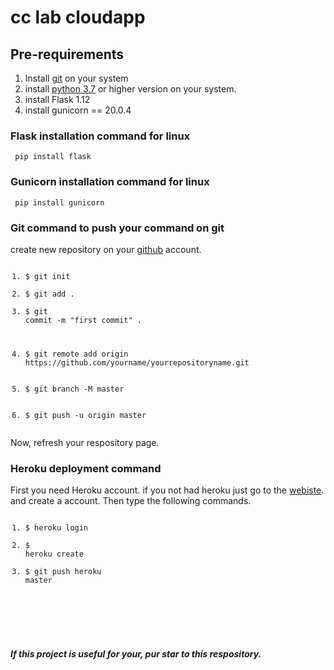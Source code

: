# cc lab cloudapp
## Pre-requirements
  1. Install <a href="https://git-scm.com/">git</a> on your system
  2. install <a href="https://www.python.org/">python 3.7</a> or higher version on your system.
  3. install Flask 1.12 
  4. install gunicorn == 20.0.4
 
### Flask installation command for linux
<code> pip install flask</code>

### Gunicorn installation command for linux
<code> pip install gunicorn</code>

### Git command to push your command on git
create new repository on your <a href="github.com">github</a> account.
<code><ol>
    <li>$ git init </li> 
    <li>$ git add .</li> 
    <li>$ git commit -m "first commit" .</li> 
   <li>$ git remote add origin https://github.com/yourname/yourrepositoryname.git </li> 
   <li>$ git branch -M master </li> 
    <li>$ git push -u origin master</li></ol>
</code> Now, refresh your respository page.

### Heroku deployment command
First you need Heroku account. if you not had heroku just go to the <a href="https://heroku.com">webiste</a>. and create a account.
Then type the following commands.
 <code>  <ol>
          <li>$ heroku login </li> 
         <li>$ heroku create <yourappname-It must be unique></li> 
         <li>$ git push heroku master</li> 
  </ol>
 </code>

##### If this project is useful for your, pur star to this respository.
